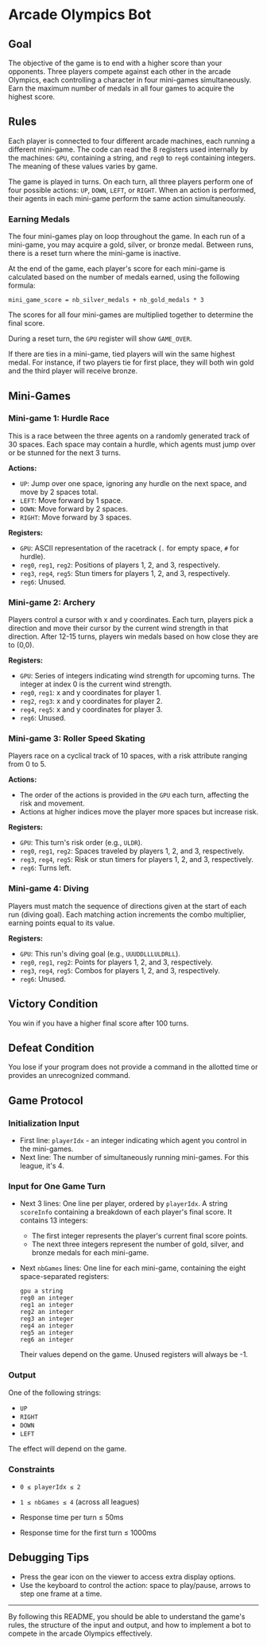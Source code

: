 # Arcade Olympics Bot

## Goal
The objective of the game is to end with a higher score than your opponents. Three players compete against each other in the arcade Olympics, each controlling a character in four mini-games simultaneously. Earn the maximum number of medals in all four games to acquire the highest score.

## Rules
Each player is connected to four different arcade machines, each running a different mini-game. The code can read the 8 registers used internally by the machines: `GPU`, containing a string, and `reg0` to `reg6` containing integers. The meaning of these values varies by game.

The game is played in turns. On each turn, all three players perform one of four possible actions: `UP`, `DOWN`, `LEFT`, or `RIGHT`. When an action is performed, their agents in each mini-game perform the same action simultaneously.

### Earning Medals
The four mini-games play on loop throughout the game. In each run of a mini-game, you may acquire a gold, silver, or bronze medal. Between runs, there is a reset turn where the mini-game is inactive.

At the end of the game, each player's score for each mini-game is calculated based on the number of medals earned, using the following formula:
```
mini_game_score = nb_silver_medals + nb_gold_medals * 3
```
The scores for all four mini-games are multiplied together to determine the final score.

During a reset turn, the `GPU` register will show `GAME_OVER`.

If there are ties in a mini-game, tied players will win the same highest medal. For instance, if two players tie for first place, they will both win gold and the third player will receive bronze.

## Mini-Games

### Mini-game 1: Hurdle Race
This is a race between the three agents on a randomly generated track of 30 spaces. Each space may contain a hurdle, which agents must jump over or be stunned for the next 3 turns.

**Actions:**
- `UP`: Jump over one space, ignoring any hurdle on the next space, and move by 2 spaces total.
- `LEFT`: Move forward by 1 space.
- `DOWN`: Move forward by 2 spaces.
- `RIGHT`: Move forward by 3 spaces.

**Registers:**
- `GPU`: ASCII representation of the racetrack (`.` for empty space, `#` for hurdle).
- `reg0`, `reg1`, `reg2`: Positions of players 1, 2, and 3, respectively.
- `reg3`, `reg4`, `reg5`: Stun timers for players 1, 2, and 3, respectively.
- `reg6`: Unused.

### Mini-game 2: Archery
Players control a cursor with x and y coordinates. Each turn, players pick a direction and move their cursor by the current wind strength in that direction. After 12-15 turns, players win medals based on how close they are to (0,0).

**Registers:**
- `GPU`: Series of integers indicating wind strength for upcoming turns. The integer at index 0 is the current wind strength.
- `reg0`, `reg1`: x and y coordinates for player 1.
- `reg2`, `reg3`: x and y coordinates for player 2.
- `reg4`, `reg5`: x and y coordinates for player 3.
- `reg6`: Unused.

### Mini-game 3: Roller Speed Skating
Players race on a cyclical track of 10 spaces, with a risk attribute ranging from 0 to 5.

**Actions:**
- The order of the actions is provided in the `GPU` each turn, affecting the risk and movement.
- Actions at higher indices move the player more spaces but increase risk.

**Registers:**
- `GPU`: This turn's risk order (e.g., `ULDR`).
- `reg0`, `reg1`, `reg2`: Spaces traveled by players 1, 2, and 3, respectively.
- `reg3`, `reg4`, `reg5`: Risk or stun timers for players 1, 2, and 3, respectively.
- `reg6`: Turns left.

### Mini-game 4: Diving
Players must match the sequence of directions given at the start of each run (diving goal). Each matching action increments the combo multiplier, earning points equal to its value.

**Registers:**
- `GPU`: This run's diving goal (e.g., `UUUDDLLLULDRLL`).
- `reg0`, `reg1`, `reg2`: Points for players 1, 2, and 3, respectively.
- `reg3`, `reg4`, `reg5`: Combos for players 1, 2, and 3, respectively.
- `reg6`: Unused.

## Victory Condition
You win if you have a higher final score after 100 turns.

## Defeat Condition
You lose if your program does not provide a command in the allotted time or provides an unrecognized command.

## Game Protocol

### Initialization Input
- First line: `playerIdx` - an integer indicating which agent you control in the mini-games.
- Next line: The number of simultaneously running mini-games. For this league, it's 4.

### Input for One Game Turn
- Next 3 lines: One line per player, ordered by `playerIdx`. A string `scoreInfo` containing a breakdown of each player's final score. It contains 13 integers:
  - The first integer represents the player's current final score points.
  - The next three integers represent the number of gold, silver, and bronze medals for each mini-game.

- Next `nbGames` lines: One line for each mini-game, containing the eight space-separated registers:
  ```
  gpu a string
  reg0 an integer
  reg1 an integer
  reg2 an integer
  reg3 an integer
  reg4 an integer
  reg5 an integer
  reg6 an integer
  ```
  Their values depend on the game. Unused registers will always be -1.

### Output
One of the following strings:
- `UP`
- `RIGHT`
- `DOWN`
- `LEFT`

The effect will depend on the game.

### Constraints
- `0 ≤ playerIdx ≤ 2`
- `1 ≤ nbGames ≤ 4` (across all leagues)

- Response time per turn ≤ 50ms
- Response time for the first turn ≤ 1000ms

## Debugging Tips
- Press the gear icon on the viewer to access extra display options.
- Use the keyboard to control the action: space to play/pause, arrows to step one frame at a time.

---

By following this README, you should be able to understand the game's rules, the structure of the input and output, and how to implement a bot to compete in the arcade Olympics effectively.